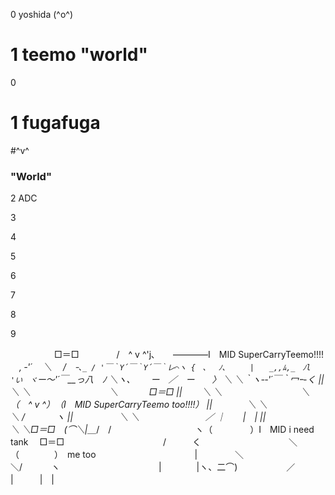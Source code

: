 0 yoshida (^o^)

# 1 teemo "world"


0 

# 1 fugafuga

#^v^

### "World"

2 ADC

3

4

5

6

7

8

9


　　　　　□＝□
　　　　/　^ v ^'j､　　――――I　MID SuperCarryTeemo!!!!
　_, ‐'´　 ＼　 /　`ｰ､_
/ '￣｀Y´￣｀Y´￣｀レ⌒ヽ
{　､　 ﾉ､　 　 |　　_,,ﾑ,_　ﾉl
'い　ヾ`ー～'´￣__っ八　ﾉ
＼ヽ､　　 ー　／　ー　　〉
＼ ＼｀ヽ-‐'´￣｀冖ｰ-く
||　＼ ＼　　　　　　　　　＼　　 　 □＝□
||　　 ＼ ＼　　　　　　　　　＼　　（　^ v ^）　（I　MID SuperCarryTeemo too!!!!）
||　　　　＼ ＼　　　　　　　　　＼ /　　 　 ヽ
||　　　　　 ＼ ＼　　　　　　 　 ／ ｜　　|　|
||　　　　　　　＼ ＼□＝□　(⌒＼|＿_/　/
　　　　　　　　　 ヽ（ 　　　　）I　MID i need tank　 □＝□
　　　　　　　　　　　/　　　く　　　　　　　　　　＼　 （　　　　）　me too
　　　　　　　　　　　|　　　　 ＼　　　　　　　　 　 ＼/　　　 ヽ
　　　　　　　　　　　|　　　　|ヽ、二⌒)　　　　 　 ／ |　　　|　|
